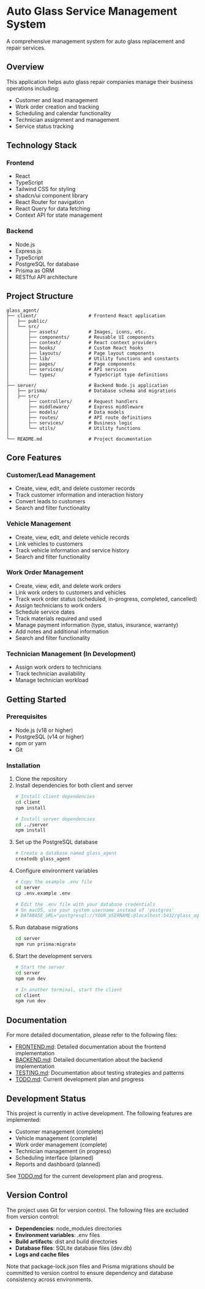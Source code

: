 # Auto Glass Service Management System

A comprehensive management system for auto glass replacement and repair services.

## Overview

This application helps auto glass repair companies manage their business operations including:
- Customer and lead management
- Work order creation and tracking
- Scheduling and calendar functionality 
- Technician assignment and management
- Service status tracking

## Technology Stack

### Frontend
- React
- TypeScript
- Tailwind CSS for styling
- shadcn/ui component library
- React Router for navigation
- React Query for data fetching
- Context API for state management

### Backend
- Node.js
- Express.js
- TypeScript
- PostgreSQL for database
- Prisma as ORM
- RESTful API architecture

## Project Structure

```
glass_agent/
├── client/                   # Frontend React application
│   ├── public/
│   └── src/
│       ├── assets/           # Images, icons, etc.
│       ├── components/       # Reusable UI components
│       ├── context/          # React context providers
│       ├── hooks/            # Custom React hooks
│       ├── layouts/          # Page layout components
│       ├── lib/              # Utility functions and constants
│       ├── pages/            # Page components
│       ├── services/         # API services
│       └── types/            # TypeScript type definitions
│
├── server/                   # Backend Node.js application
│   ├── prisma/               # Database schema and migrations
│   ├── src/
│       ├── controllers/      # Request handlers
│       ├── middleware/       # Express middleware
│       ├── models/           # Data models
│       ├── routes/           # API route definitions
│       ├── services/         # Business logic
│       └── utils/            # Utility functions
│
└── README.md                 # Project documentation
```

## Core Features

### Customer/Lead Management
- Create, view, edit, and delete customer records
- Track customer information and interaction history
- Convert leads to customers
- Search and filter functionality

### Vehicle Management
- Create, view, edit, and delete vehicle records
- Link vehicles to customers
- Track vehicle information and service history
- Search and filter functionality

### Work Order Management
- Create, view, edit, and delete work orders
- Link work orders to customers and vehicles
- Track work order status (scheduled, in-progress, completed, cancelled)
- Assign technicians to work orders
- Schedule service dates
- Track materials required and used
- Manage payment information (type, status, insurance, warranty)
- Add notes and additional information
- Search and filter functionality

### Technician Management (In Development)
- Assign work orders to technicians
- Track technician availability
- Manage technician workload

## Getting Started

### Prerequisites
- Node.js (v18 or higher)
- PostgreSQL (v14 or higher)
- npm or yarn
- Git

### Installation
1. Clone the repository
2. Install dependencies for both client and server
   ```bash
   # Install client dependencies
   cd client
   npm install
   
   # Install server dependencies
   cd ../server
   npm install
   ```
3. Set up the PostgreSQL database
   ```bash
   # Create a database named glass_agent
   createdb glass_agent
   ```
4. Configure environment variables
   ```bash
   # Copy the example .env file
   cd server
   cp .env.example .env
   
   # Edit the .env file with your database credentials
   # On macOS, use your system username instead of 'postgres'
   # DATABASE_URL="postgresql://YOUR_USERNAME:@localhost:5432/glass_agent"
   ```
5. Run database migrations
   ```bash
   cd server
   npm run prisma:migrate
   ```
6. Start the development servers
   ```bash
   # Start the server
   cd server
   npm run dev
   
   # In another terminal, start the client
   cd client
   npm run dev
   ```

## Documentation

For more detailed documentation, please refer to the following files:

- [FRONTEND.md](./FRONTEND.md): Detailed documentation about the frontend implementation
- [BACKEND.md](./BACKEND.md): Detailed documentation about the backend implementation
- [TESTING.md](./TESTING.md): Documentation about testing strategies and patterns
- [TODO.md](./TODO.md): Current development plan and progress

## Development Status

This project is currently in active development. The following features are implemented:
- Customer management (complete)
- Vehicle management (complete)
- Work order management (complete)
- Technician management (in progress)
- Scheduling interface (planned)
- Reports and dashboard (planned)

See [TODO.md](./TODO.md) for the current development plan and progress.

## Version Control

The project uses Git for version control. The following files are excluded from version control:

- **Dependencies**: node_modules directories
- **Environment variables**: .env files
- **Build artifacts**: dist and build directories
- **Database files**: SQLite database files (dev.db)
- **Logs and cache files**

Note that package-lock.json files and Prisma migrations should be committed to version control to ensure dependency and database consistency across environments. 